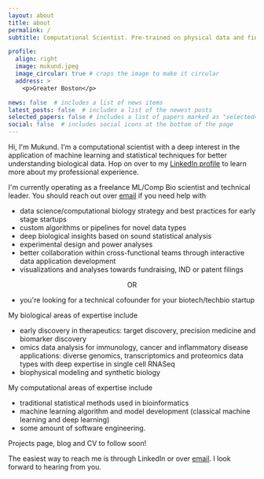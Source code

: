 ```yaml
---
layout: about
title: about
permalink: /
subtitle: Computational Scientist. Pre-trained on physical data and fine-tuned for ML/AI applications in genomics and biotechnology.

profile:
  align: right
  image: mukund.jpeg
  image_circular: true # crops the image to make it circular
  address: >
    <p>Greater Boston</p>

news: false  # includes a list of news items
latest_posts: false  # includes a list of the newest posts
selected_papers: false # includes a list of papers marked as "selected={true}"
social: false  # includes social icons at the bottom of the page
---
```


Hi, I'm Mukund. I'm a computational scientist with a deep interest in the application of machine learning and statistical techniques for better understanding biological data. Hop on over to my [LinkedIn profile](https://www.linkedin.com/in/mukundmvarma) to learn more about my professional experience.

I'm currently operating as a freelance ML/Comp Bio scientist and technical leader. You should reach out over [email](mukundomics@gmail.com) if you need help with
* data science/computational biology strategy and best practices for early stage startups
* custom algorithms or pipelines for novel data types
* deep biological insights based on sound statistical analysis
* experimental design and power analyses
* better collaboration within cross-functional teams through interactive data application development
* visualizations and analyses towards fundraising, IND or patent filings

<p style="text-align: center;">OR</p>

* you're looking for a technical cofounder for your biotech/techbio startup

My biological areas of expertise include 
* early discovery in therapeutics: target discovery, precision medicine and biomarker discovery
* omics data analysis for immunology, cancer and inflammatory disease applications: diverse genomics, transcriptomics and proteomics data types with deep expertise in single cell RNASeq
* biophysical modeling and synthetic biology

My computational areas of expertise include
* traditional statistical methods used in bioinformatics
* machine learning algorithm and model development (classical machine learning and deep learning)
* some amount of software engineering.

Projects page, blog and CV to follow soon!

The easiest way to reach me is through LinkedIn or over [email](mukundomics@gmail.com). I look forward to hearing from you.
